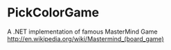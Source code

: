 PickColorGame
=============

A .NET implementation of famous MasterMind Game http://en.wikipedia.org/wiki/Mastermind_(board_game)
